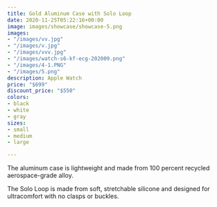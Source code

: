 ```yaml
---
title: Gold Aluminum Case with Solo Loop
date: 2020-11-25T05:22:16+00:00
image: images/showcase/showcase-5.png
images:
- "/images/vv.jpg"
- "/images/v.jpg"
- "/images/vvv.jpg"
- "/images/watch-s6-kf-ecg-202009.png"
- "/images/4-1.PNG"
- "/images/5.png"
description: Apple Watch
price: "$699"
discount_price: "$550"
colors:
- black
- white
- gray
sizes:
- small
- medium
- large

---
```

The aluminum case is lightweight and made from 100 percent recycled aerospace-grade alloy.

The Solo Loop is made from soft, stretchable silicone and designed for ultracomfort with no clasps or buckles.